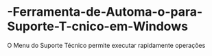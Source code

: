 # -Ferramenta-de-Automa-o-para-Suporte-T-cnico-em-Windows
O Menu do Suporte Técnico permite executar rapidamente operações
